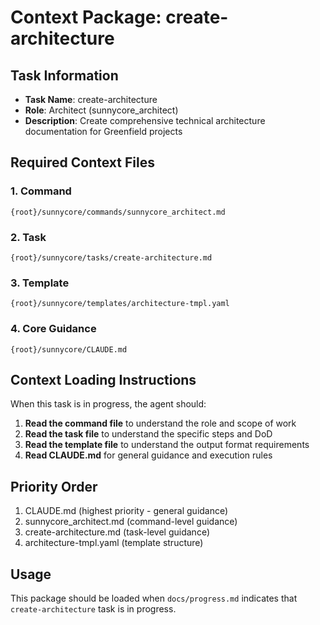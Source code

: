 # Context Package: create-architecture

## Task Information
- **Task Name**: create-architecture
- **Role**: Architect (sunnycore_architect)
- **Description**: Create comprehensive technical architecture documentation for Greenfield projects

## Required Context Files

### 1. Command
```
{root}/sunnycore/commands/sunnycore_architect.md
```

### 2. Task
```
{root}/sunnycore/tasks/create-architecture.md
```

### 3. Template
```
{root}/sunnycore/templates/architecture-tmpl.yaml
```

### 4. Core Guidance
```
{root}/sunnycore/CLAUDE.md
```

## Context Loading Instructions

When this task is in progress, the agent should:

1. **Read the command file** to understand the role and scope of work
2. **Read the task file** to understand the specific steps and DoD
3. **Read the template file** to understand the output format requirements
4. **Read CLAUDE.md** for general guidance and execution rules

## Priority Order
1. CLAUDE.md (highest priority - general guidance)
2. sunnycore_architect.md (command-level guidance)
3. create-architecture.md (task-level guidance)
4. architecture-tmpl.yaml (template structure)

## Usage
This package should be loaded when `docs/progress.md` indicates that `create-architecture` task is in progress.

